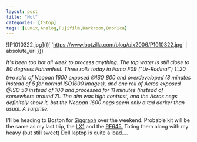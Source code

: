 ```yaml
---
layout: post
title: "Hot"
categories: [fStop]
tags: [Lumix,Analog,Fujifilm,Darkroom,Bronica]
---
```



![P1010322.jpg]({{ 'https://www.botzilla.com/blog/pix2006/P1010322.jpg' | absolute_url }})


<i>It's been too hot all week to process anything. The tap water is still close to 80 degrees Fahrenheit. Three rolls today in Foma F09 ("Ur-Rodinal") 1::20 &#151; two rolls of Neopan 1600 exposed @ISO 800 and overdeveloped (8 minutes instead of 5 for normal ISO1600 images), and one roll of Acros exposed @ISO 50 instead of 100 and processed for 11 minutes (instead of somewhere around 7). The aim was high contrast, and the Acros negs definitely show it, but the Neopan 1600 negs seem only a tad darker than usual. A surprise.</i>

I'll be heading to Boston for <a href="http://www.siggraph.org/s2006/">Siggraph</a> over the weekend. Probable kit will be the same as my last trip, the <a href="/blog/archives/000479.html">LX1</a> and the <a href="/blog/archives/000487.html">RF645.</a> Toting them along with my heavy (but still sweet) Dell laptop is quite a load....
